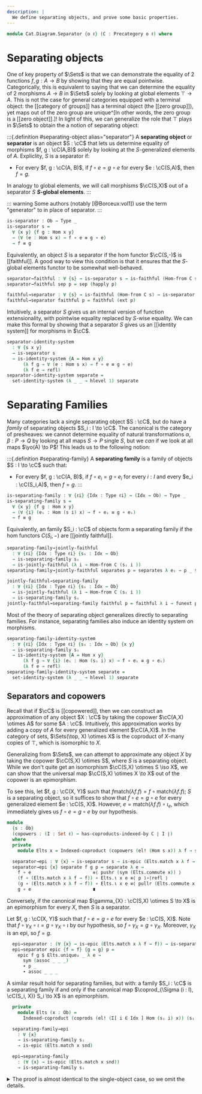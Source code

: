 ```yaml
---
description: |
  We define separating objects, and prove some basic properties.
---
```


<!--
```agda
open import Cat.Diagram.Coproduct.Indexed
open import Cat.Functor.FullSubcategory
open import Cat.Diagram.Colimit.Base
open import Cat.Diagram.Limit.Finite
open import Cat.Instances.Shape.Terminal
open import Cat.Instances.Sets
open import Cat.Functor.Constant
open import Cat.Functor.Conservative
open import Cat.Functor.Properties
open import Cat.Functor.Compose
open import Cat.Instances.Comma
open import Cat.Functor.Joint
open import Cat.Functor.Base
open import Cat.Functor.Hom
open import Cat.Prelude

import Cat.Reasoning
import Cat.Morphism.StrongEpi
```
-->

```agda
module Cat.Diagram.Separator {o ℓ} (C : Precategory o ℓ) where
```

<!--
```agda
open Cat.Morphism.StrongEpi C
open Cat.Reasoning C
open _=>_
```
-->

<!--
  [TODO: Reed M, 21/01/2024] Write the page on concrete categories; link separators
  to representing objects for the faithful functors.
-->

# Separating objects

One of key property of $\Sets$ is that we can demonstrate the equality of
2 functions $f, g : A \to B$ by showing that they are equal pointwise.
Categorically, this is equivalent to saying that we can determine the
equality of 2 morphisms $A \to B$ in $\Sets$ solely by looking at
global elements $\top \to A$. This is not the case for general categories
equipped with a terminal object: the [[category of groups]] has a terminal
object (the [[zero group]]), yet maps out of the zero group are
unique^[In other words, the zero group is a [[zero object]].]! In light of
this, we can generalize the role that $\top$ plays in $\Sets$ to obtain
the a notion of separating object:

:::{.definition #separating-object alias="separator"}
A **separating object** or **separator** is an object $S : \cC$ that lets
us determine equality of morphisms $f, g : \cC(A,B)$ solely by looking at
the $S$-generalized elements of $A$. Expliclity, $S$ is a separator if:
- For every $f, g : \cC(A, B)$, if $f \circ e = g \circ e$ for every
  $e : \cC(S,A)$, then $f = g$.

In analogy to global elements, we will call morphisms $\cC(S,X)$ out of a
separator $S$ **$S$-global elements**.
:::

::: warning
Some authors (notably [@Borceux:vol1]) use the term "generator" to
in place of separator.
:::

```agda
is-separator : Ob → Type _
is-separator s =
  ∀ {x y} {f g : Hom x y}
  → (∀ (e : Hom s x) → f ∘ e ≡ g ∘ e)
  → f ≡ g
```

Equivalently, an object $S$ is a separator if the hom functor $\cC(S,-)$
is [[faithful]]. A good way to view this condition is that it ensures
that the $S$-global elements functor to be somewhat well-behaved.

```agda
separator→faithful : ∀ {s} → is-separator s → is-faithful (Hom-from C s)
separator→faithful sep p = sep (happly p)

faithful→separator : ∀ {s} → is-faithful (Hom-from C s) → is-separator s
faithful→separator faithful p = faithful (ext p)
```

Intuitively, a separator $S$ gives us an internal version of function
extensionality, with pointwise equality replaced by $S$-wise equality.
We can make this formal by showing that a separator $S$ gives us an
[[identity system]] for morphisms in $\cC$.

```agda
separator-identity-system
  : ∀ {s x y}
  → is-separator s
  → is-identity-system {A = Hom x y}
      (λ f g → ∀ (e : Hom s x) → f ∘ e ≡ g ∘ e)
      (λ f e → refl)
separator-identity-system separate =
  set-identity-system (λ _ _ → hlevel 1) separate
```

# Separating Families

Many categories lack a single separating object $S : \cC$, but do have a *family* of
separating objects $S_i : I \to \cC$. The canonical is the category of presheaves:
we cannot determine equality of natural transformations $\alpha, \beta : P \to Q$
by looking at all maps $S \to P$ single $S$, but we *can* if we look at all
maps $\yo(A) \to P$! This leads us to the following notion:

:::{.definition #separating-family}
A **separating family** is a family of objects $S : I \to \cC$ such that:
- For every $f, g : \cC(A, B)$, if $f \circ e_i = g \circ e_i$ for every
  $i : I$ and every $e_i : \cC(S_i,A)$, then $f = g$.
:::

```agda
is-separating-family : ∀ {ℓi} {Idx : Type ℓi} → (Idx → Ob) → Type _
is-separating-family s =
  ∀ {x y} {f g : Hom x y}
  → (∀ {i} (eᵢ : Hom (s i) x) → f ∘ eᵢ ≡ g ∘ eᵢ)
  → f ≡ g
```

Equivalently, an family $S_i : \cC$ of objects form a separating family if the hom
functors $C(S_i, -)$ are [[jointly faithful]].

```agda
separating-family→jointly-faithful
  : ∀ {ℓi} {Idx : Type ℓi} {sᵢ : Idx → Ob}
  → is-separating-family sᵢ
  → is-jointly-faithful (λ i → Hom-from C (sᵢ i ))
separating-family→jointly-faithful separates p = separates λ eᵢ → p _ $ₚ eᵢ

jointly-faithful→separating-family
  : ∀ {ℓi} {Idx : Type ℓi} {sᵢ : Idx → Ob}
  → is-jointly-faithful (λ i → Hom-from C (sᵢ i ))
  → is-separating-family sᵢ
jointly-faithful→separating-family faithful p = faithful λ i → funext p
```

Most of the theory of separating object generalizes directly to separating families.
For instance, separating families also induce an identity system on morphisms.

```agda
separating-family-identity-system
  : ∀ {ℓi} {Idx : Type ℓi} {sᵢ : Idx → Ob} {x y}
  → is-separating-family sᵢ
  → is-identity-system {A = Hom x y}
      (λ f g → ∀ {i} (eᵢ : Hom (sᵢ i) x) → f ∘ eᵢ ≡ g ∘ eᵢ)
      (λ f e → refl)
separating-family-identity-system separate =
  set-identity-system (λ _ _ → hlevel 1) separate
```

## Separators and copowers

Recall that if $\cC$ is [[copowered]], then we can construct an
approximation of any object $X : \cC$ by taking the copower $\cC(A,X) \otimes A$
for some $A : \cC$. Intuitively, this approximation works by adding a copy
of $A$ for every generalized element $\cC(A,X)$. In the category of sets,
$\Sets(\top, X) \otimes X$ is the coproduct of $X$-many copies of $\top$,
which is isomorphic to $X$.

Generalizing from $\Sets$, we can attempt to approximate any object
$X$ by taking the copower $\cC(S,X) \otimes S$, where $S$ is a separating
object. While we don't quite get an isomorphism $\cC(S,X) \otimes S \iso X$,
we can show that the universal map $\cC(S,X) \otimes X \to X$ out of the
copower is an epimorphism.

To see this, let $f, g : \cC(X, Y)$ such that
$f \mathrm{match}(\lambda f. f) = f \circ \mathrm{match}(\lambda f. f)$;
$S$ is a separating object, so it suffices to show that $f \circ e = g \circ e$
for every generalized element $e : \cC(S, X)$. However, $e = \mathrm{match}(\lambda f. f) \circ \iota_e$,
which immediately gives us $f \circ e = g \circ e$ by our hypothesis.

```agda
module _
  {s : Ob}
  (copowers : (I : Set ℓ) → has-coproducts-indexed-by C ∣ I ∣)
  where
  private
    module Elts x = Indexed-coproduct (copowers (el! (Hom s x)) λ f → s)

  separator→epi : ∀ {x} → is-separator s → is-epic (Elts.match x λ f → f)
  separator→epi {x} separate f g p = separate λ e →
    f ∘ e                       ≡⟨ pushr (sym (Elts.commute x)) ⟩
    (f ∘ (Elts.match x λ f → f)) ∘ Elts.ι x e ≡⟨ p ⟩∘⟨refl ⟩
    (g ∘ (Elts.match x λ f → f)) ∘ Elts.ι x e ≡⟨ pullr (Elts.commute x) ⟩
    g ∘ e                       ∎
```

Conversely, if the canonical map $\gamma_{X} : \cC(S,X) \otimes S \to X$
is an epimorphism for every $X$, then $S$ is a separator.

Let $f, g : \cC(X, Y)$ such that $f \circ e = g \circ e$ for every
$e : \cC(S, X)$. Note that $f \circ \gamma_{X} \circ \iota = g \circ \gamma_{X} \circ \iota$
by our hypothesis, so $f \circ \gamma_{X} = g \circ \gamma_{X}$. Moreover,
$\gamma_{X}$ is an epi, so $f = g$.

```agda
  epi→separator : (∀ {x} → is-epic (Elts.match x λ f → f)) → is-separator s
  epi→separator epic {f = f} {g = g} p =
    epic f g $ Elts.unique₂ _ λ e →
      sym (assoc _ _ _)
      ∙ p _
      ∙ assoc _ _ _
```

A similar result hold for separating families, but with: a family $S_i : \cC$
is a separating family if and only if the canonical map
$\coprod_{\Sigma (i : I), \cC(S_i, X)} S_i \to X$ is an epimorphism.

<!--
```agda
module _
  {Idx : Type ℓ}
  {sᵢ : Idx → Ob}
  (Idx-set : is-set Idx)
  (coprods : (I : Set ℓ) → has-coproducts-indexed-by C ∣ I ∣)
  where
  private
    instance
      H-Level-Idx : ∀ {n} → H-Level Idx (2 + n)
      H-Level-Idx = basic-instance 2 Idx-set

```
-->

```agda
  private
    module Elts (x : Ob) =
      Indexed-coproduct (coprods (el! (Σ[ i ∈ Idx ] Hom (sᵢ i) x)) (sᵢ ⊙ fst))

  separating-family→epi
    : ∀ {x}
    → is-separating-family sᵢ
    → is-epic (Elts.match x snd)

  epi→separating-family
    : (∀ {x} → is-epic (Elts.match x snd))
    → is-separating-family sᵢ
```

<details>
<summary>The proof is almost identical to the single-object case, so
we omit the details.
</summary>
```agda
  separating-family→epi {x = x} separate f g p = separate λ {i} eᵢ →
    f ∘ eᵢ                                     ≡⟨ pushr (sym (Elts.commute x)) ⟩
    (f ∘ Elts.match x snd) ∘ Elts.ι x (i , eᵢ) ≡⟨ p ⟩∘⟨refl ⟩
    (g ∘ Elts.match x snd) ∘ Elts.ι x (i , eᵢ) ≡⟨ pullr (Elts.commute x) ⟩
    g ∘ eᵢ                                     ∎

  epi→separating-family epic {f = f} {g = g} p =
    epic f g $ Elts.unique₂ _ λ (i , eᵢ) →
      sym (assoc _ _ _)
      ∙ p _
      ∙ assoc _ _ _
```
</details>

# Strong separators

```agda
module _
  (copowers : (I : Set ℓ) → has-coproducts-indexed-by C ∣ I ∣)
  where
  private
    module Elts s x = Indexed-coproduct (copowers (el! (Hom s x)) λ f → s)

  is-strong-separator : Ob → Type (o ⊔ ℓ)
  is-strong-separator s = ∀ {x} → is-strong-epi (Elts.match s x λ e → e)

  strong-separator→separator
    : ∀ {s}
    → is-strong-separator s
    → is-separator s
  strong-separator→separator strong =
    epi→separator copowers (strong .fst)
```

```agda
  strong-separator→conservative
    : ∀ {s}
    → is-strong-separator s
    → is-conservative (Hom-from C s)
  strong-separator→conservative {s = s} strong {A = a} {B = b} {f = f} f∘-inv =
    strong-epi-mono→is-invertible
      f-mono
      f-strong-epi
    where
      module f∘- = Equiv (f ∘_ , is-invertible→is-equiv f∘-inv)

      f-mono : is-monic f
      f-mono u v p =
        strong-separator→separator strong λ e →
        f∘-.injective (extendl p)

      f' : Hom (Elts.ΣF s b) a
      f' = Elts.match s b λ e → f∘-.from e

      f'-factors : f ∘ f' ≡ Elts.match s b (λ e → e)
      f'-factors = Elts.unique s b _ λ e →
        (f ∘ f') ∘ Elts.ι _ _ e ≡⟨ pullr (Elts.commute s b) ⟩
        f ∘ f∘-.from e          ≡⟨ f∘-.ε e ⟩
        e                       ∎

      f-strong-epi : is-strong-epi f
      f-strong-epi =
        strong-epi-cancell f f' $
        subst is-strong-epi (sym f'-factors) strong
```

```agda
  finitely-complete+conservative→strong-separator
    : ∀ {s}
    → Finitely-complete C
    → is-conservative (Hom-from C s)
    → is-strong-separator s
  finitely-complete+conservative→strong-separator lex f∘-conservative =
    is-extremal-epi→is-strong-epi lex λ m i p →
    f∘-conservative $
    is-equiv→is-invertible $
    is-iso→is-equiv $ iso
      (λ e → i ∘ Elts.ι _ _ e)
      (λ f' → pulll (sym p) ∙ Elts.commute _ _)
      (λ e → m .monic _ _ (pulll (sym p) ∙ Elts.commute _ _))
```


# Dense separators

As noted in the previous sections, separating objects categorify
the idea that the behaviour of functions can be determined by their
action on $S$-generalized elements. However, note that a separating
object only lets us *equate* morphisms; ideally, we would be able to
construct a morphism $\cC(X,Y)$ by giving a function $\cC(S,X) \to \cC(S,Y)$
on $S$-generalized elements as well! This desire leads directly to the
notion of a **dense separating object**.


:::{.definition #dense-separating-object alias="dense-separator"}
An object $S : \cC$ **dense separating object** is a
**dense separating object** or **dense separator** if:
- For all $X, Y : \cC$, a function $\eta : \cC(S,X) \to \cC(S,Y)$ induces
  a morphism $u_{\eta} : \cC(X,Y)$; and
- For every generalized element $e : \cC(S, X)$, $u_{\eta} \circ e = \eta e$; and
- The map $u_{f}$ is universal among all such maps.
:::

```agda
record is-dense-separator (s : Ob) : Type (o ⊔ ℓ) where
  no-eta-equality
  field
    universal
      : ∀ {x y}
      → (eta : Hom s x → Hom s y)
      → Hom x y
    commute
      : ∀ {x y}
      → {eta : Hom s x → Hom s y}
      → {e : Hom s x}
      → universal eta ∘ e ≡ eta e
    unique
      : ∀ {x y}
      → {eta : Hom s x → Hom s y}
      → (h : Hom x y)
      → (∀ (e : Hom s x) → h ∘ e ≡ eta e)
      → h ≡ universal eta
```

As the name suggests, dense separators are separators: this follows
directly from the uniqueness of the universal map.

```agda
  separate
    : ∀ {x y}
    → {f g : Hom x y}
    → (∀ (e : Hom s x) → f ∘ e ≡ g ∘ e)
    → f ≡ g
  separate p = unique _ p ∙ sym (unique _ λ _ → refl)
```

<!--
```agda
module _ where
  open is-dense-separator
```
-->

Equivalently, an object $S$ is a dense separator if the hom functor
$\cC(S,-)$ is [[fully faithful]].

```agda
  dense-separator→ff
    : ∀ {s}
    → is-dense-separator s
    → is-fully-faithful (Hom-from C s)
  dense-separator→ff dense =
    is-iso→is-equiv $ iso
      (dense .universal)
      (λ eta → ext λ e → dense .commute)
      (λ h → sym (dense .unique h (λ _ → refl)))

  ff→dense-separator
    : ∀ {s}
    → is-fully-faithful (Hom-from C s)
    → is-dense-separator s
  ff→dense-separator ff .universal =
    equiv→inverse ff
  ff→dense-separator ff .commute {eta = eta} {e = e} =
    equiv→counit ff eta $ₚ e
  ff→dense-separator ff .unique h p =
    sym (equiv→unit ff h) ∙ ap (equiv→inverse ff) (ext p)
```

Furthermore, if $S$ is a dense separator, then every object $X$ is a copower
$\cC(S,X) \otimes S$. This can be seen as providing a particularly strong form
of the [[coyoneda lemma]] for $\cC$, as every object can be expressed as a colimit
of a single object. Alternatively, this is a categorification of the idea
that every set is a coproduct of copies of the point!

```agda
dense-separator→coyoneda
  : ∀ {s}
  → is-dense-separator s
  → ∀ (x : Ob)
  → is-indexed-coproduct C {Idx = Hom s x} (λ _ → s) (λ f → f)
dense-separator→coyoneda {s = s} dense x = is-copower where
  module dense = is-dense-separator dense
  open is-indexed-coproduct

  is-copower : is-indexed-coproduct C {Idx = Hom s x} (λ _ → s) (λ f → f)
  is-copower .match  = dense.universal
  is-copower .commute = dense.commute
  is-copower .unique h p = dense.unique _ p
```

The converse is also true: if every object $X$ is a copower $\cC(S,X) \otimes S$,
then $S$ is a dense separator.

```agda
coyoneda→dense-separator
  : ∀ {s}
  → (∀ (x : Ob) → is-indexed-coproduct C {Idx = Hom s x} (λ _ → s) (λ f → f))
  → is-dense-separator s
coyoneda→dense-separator {s} coyo = dense where
  module coyo (x : Ob) = is-indexed-coproduct (coyo x)
  open is-dense-separator

  dense : is-dense-separator s
  dense .universal = coyo.match _
  dense .commute = coyo.commute _
  dense .unique h p = coyo.unique _ _ p
```

## Dense separating families

Next, we extend the notion of a dense separator to a family of objects.

::: {.definition #dense-separating-family}
A family of objects $S_i : \cC$ is a **dense separating family** if:
- functions $\eta : (i : I) \to \cC(S_i, X) \to \cC(S_i, y)$ with
  $\eta i (f \circ g) = eta j f \circ g$ induce maps $u_{\eta} : \cC(X,Y)$; and
- For every $e_i : \cC(S_i, X)$, $u_{\eta} \circ e_i = \eta i e_i$; and
- The map $u_{f}$ is universal among all such maps.
:::

```agda
record is-dense-separating-family
  {Idx : Type ℓ}
  (sᵢ : Idx → Ob)
  : Type (o ⊔ ℓ) where
  no-eta-equality
  field
    universal
      : ∀ {x y}
      → (eta : ∀ i → Hom (sᵢ i) x → Hom (sᵢ i) y)
      → (∀ {i j} (f : Hom (sᵢ j) x) (g : Hom (sᵢ i) (sᵢ j)) → eta i (f ∘ g) ≡ eta j f ∘ g)
      → Hom x y
    commute
      : ∀ {x y}
      → {eta : ∀ i → Hom (sᵢ i) x → Hom (sᵢ i) y}
      → {p : ∀ {i j} (f : Hom (sᵢ j) x) (g : Hom (sᵢ i) (sᵢ j)) → eta i (f ∘ g) ≡ eta j f ∘ g}
      → {i : Idx} {eᵢ : Hom (sᵢ i) x}
      → universal eta p ∘ eᵢ ≡ eta i eᵢ
    unique
      : ∀ {x y}
      → {eta : ∀ i → Hom (sᵢ i) x → Hom (sᵢ i) y}
      → {p : ∀ {i j} (f : Hom (sᵢ j) x) (g : Hom (sᵢ i) (sᵢ j)) → eta i (f ∘ g) ≡ eta j f ∘ g}
      → (h : Hom x y)
      → (∀ (i : Idx) → (eᵢ : Hom (sᵢ i) x) → h ∘ eᵢ ≡ eta i eᵢ)
      → h ≡ universal eta p
```

Like their single-object counterparts, dense separating families are
also separating families; this follows immediately from the uniqueness
of the universal map.

```agda
  separate
    : ∀ {x y}
    → {f g : Hom x y}
    → (∀ (i : Idx) (eᵢ : Hom (sᵢ i) x) → f ∘ eᵢ ≡ g ∘ eᵢ)
    → f ≡ g
  separate p =
    unique {p = λ _ _ → assoc _ _ _} _ p
    ∙ sym (unique _ λ _ _ → refl)
```


<!--
```agda
module _ {Idx} {sᵢ : Idx → Ob} where
  open is-dense-separating-family
```
-->

Equivalently, a dense separating family is an family $S_i : I \to \cC$ such
that the functors $\cC(S_i,-)$ are [[jointly fully faithful]].
Unfortunately, we need to jump through some hoops to construct the
appropriate functor from the full subcategory generated
by $S_i$ into $[\cC, \Sets]$

```agda
  jointly-ff→dense-separating-family
    : is-jointly-fully-faithful (よcov C F∘ Functor.op (Forget-family {C = C} sᵢ))
    → is-dense-separating-family sᵢ
  jointly-ff→dense-separating-family joint-ff .universal eta p =
    equiv→inverse joint-ff λ where
      .η → eta
      .is-natural _ _ g → ext λ f → p f g
  jointly-ff→dense-separating-family joint-ff .commute {i = i} {eᵢ = eᵢ} =
    equiv→counit joint-ff _ ηₚ i $ₚ eᵢ
  jointly-ff→dense-separating-family joint-ff .unique h p =
    sym (equiv→unit joint-ff h) ∙ ap (equiv→inverse joint-ff) (ext p)

  dense-separating-family→jointly-ff
    : is-dense-separating-family sᵢ
    → is-jointly-fully-faithful (よcov C F∘ Functor.op (Forget-family {C = C} sᵢ))
  dense-separating-family→jointly-ff dense =
    is-iso→is-equiv $ iso
      (λ α → dense .universal (α .η) (λ f g → α .is-natural _ _ g $ₚ f))
      (λ α → ext λ i eᵢ → dense .commute)
      λ h → sym (dense .unique h λ i eᵢ → refl)
```

We can also express this universality using the language of colimits.
In particular, if $S\_i : I \to \cC$ is a dense separating family,
then every object of $\cC$ can be expressed as a colimit over the
diagram $\mathrm{Dom}_{X} : S_i \downarrow X \to \cC$ that takes a map
$\cC(S_i, X)$ to its domain.

<!--
```agda
module _
  {Idx : Type ℓ}
  {sᵢ : Idx → Ob}
  where
  open ↓Obj using (map)
  open ↓Hom using (sq)
```
-->

```agda
  Approx : ∀ x → Functor (Forget-family {C = C} sᵢ ↘ x) C
  Approx x = Forget-family sᵢ F∘ Dom _ _

  is-dense-separating-family→coyoneda
    : is-dense-separating-family sᵢ
    → ∀ (x : Ob) → is-colimit (Approx x) x θ↘
```

First, note that we have a canonical cocone $\mathrm{Dom}_{X} \to \Delta_{X}$
that takes an object in slice $\cC(S_i, X)$ to itself.

```agda
  is-dense-separating-family→coyoneda dense x = to-is-colimitp colim refl where
    module dense = is-dense-separating-family dense
    open make-is-colimit

    colim : make-is-colimit (Approx x) x
    colim .ψ x = x .map
    colim .commutes f = f .sq ∙ idl _
```

Moreover, this cocone is universal: given another cocone $\epsilon$ over $Y$,
we can form a map $X \to Y$ by using the universal property of dense
separating families.

```agda
    colim .universal eps p =
      dense.universal
        (λ i fᵢ → eps (↓obj fᵢ))
        (λ f g → sym (p (↓hom (sym (idl _)))))
    colim .factors {j} eps p =
      dense.universal _ _ ∘ colim .ψ j ≡⟨ dense.commute ⟩
      eps (↓obj (j .map))             ≡⟨ ap eps (↓Obj-path _ _ refl refl refl) ⟩
      eps j                           ∎
    colim .unique eta p other q = dense.unique other (λ i fᵢ → q (↓obj fᵢ))
```

As expected, the converse also holds: the proof is more or less the
previous proof in reverse, so we do not comment on it too deeply.

```agda
  coyoneda→is-dense-separating-family
    : (∀ (x : Ob) → is-colimit (Approx x) x θ↘)
    → is-dense-separating-family sᵢ
  coyoneda→is-dense-separating-family colim = dense where
    module colim {x} = is-colimit (colim x)
    open is-dense-separating-family

    dense : is-dense-separating-family sᵢ
    dense .universal eta p =
      colim.universal
        (λ f → eta _ (f .map))
        (λ γ → sym (p _ _) ∙ ap (eta _) (γ .sq ∙ idl _))
    dense .commute {eᵢ = eᵢ} =
      colim.factors {j = ↓obj eᵢ} _ _
    dense .unique h p =
      colim.unique _ _ _ λ j → p _ (j .map)
```
